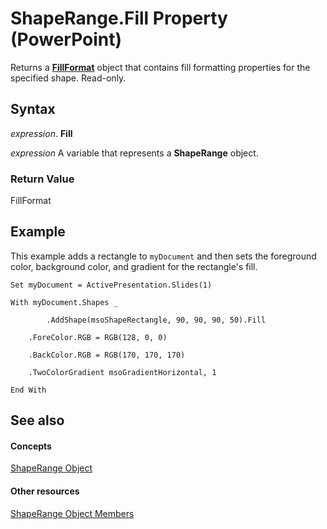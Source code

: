 
# ShapeRange.Fill Property (PowerPoint)

Returns a  **[FillFormat](5bd4e2cb-4466-b468-d494-bec30ed5c9d8.md)** object that contains fill formatting properties for the specified shape. Read-only.


## Syntax

 _expression_. **Fill**

 _expression_ A variable that represents a **ShapeRange** object.


### Return Value

FillFormat


## Example

This example adds a rectangle to  `myDocument` and then sets the foreground color, background color, and gradient for the rectangle's fill.


```
Set myDocument = ActivePresentation.Slides(1)

With myDocument.Shapes _

        .AddShape(msoShapeRectangle, 90, 90, 90, 50).Fill

    .ForeColor.RGB = RGB(128, 0, 0)

    .BackColor.RGB = RGB(170, 170, 170)

    .TwoColorGradient msoGradientHorizontal, 1

End With
```


## See also


#### Concepts


[ShapeRange Object](0a194183-380e-ffb6-9336-b5bd311e917d.md)
#### Other resources


[ShapeRange Object Members](cf57a537-e6cd-ad43-45db-0683e288e850.md)
